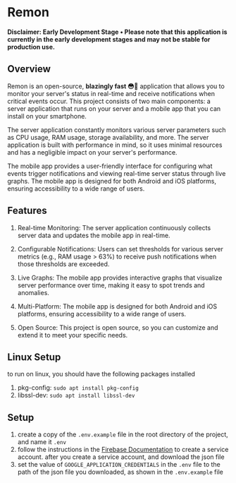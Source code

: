 # Remon

**Disclaimer: Early Development Stage •
Please note that this application is currently in the early development stages and may not be stable for production use.**



## Overview
Remon is an open-source, **blazingly fast 😳🚀** application that allows you to monitor your server's status in real-time and receive notifications when critical events occur. This project consists of two main components: a server application that runs on your server and a mobile app that you can install on your smartphone.

The server application constantly monitors various server parameters such as CPU usage, RAM usage, storage availability, and more. The server application is built with performance in mind, so it uses minimal resources and has a negligible impact on your server's performance.

The mobile app provides a user-friendly interface for configuring what events trigger notifications and viewing real-time server status through live graphs. The mobile app is designed for both Android and iOS platforms, ensuring accessibility to a wide range of users.

## Features
1. Real-time Monitoring: The server application continuously collects server data and updates the mobile app in real-time.

2. Configurable Notifications: Users can set thresholds for various server metrics (e.g., RAM usage > 63%) to receive push notifications when those thresholds are exceeded.

3. Live Graphs: The mobile app provides interactive graphs that visualize server performance over time, making it easy to spot trends and anomalies.

4. Multi-Platform: The mobile app is designed for both Android and iOS platforms, ensuring accessibility to a wide range of users.

5. Open Source: This project is open source, so you can customize and extend it to meet your specific needs.

## Linux Setup
to run on linux, you should have the following packages installed
1. pkg-config: `sudo apt install pkg-config`
2. libssl-dev: `sudo apt install libssl-dev`

## Setup
1. create a copy of the `.env.example` file in the root directory of the project, and name it `.env`
2. follow the instructions in the [Firebase Documentation](https://firebase.google.com/docs/cloud-messaging/auth-server#provide-credentials-manually) to create a service account. after you create a service account, and download the json file
3. set the value of `GOOGLE_APPLICATION_CREDENTIALS` in the `.env` file to the path of the json file you downloaded, as shown in the `.env.example` file

